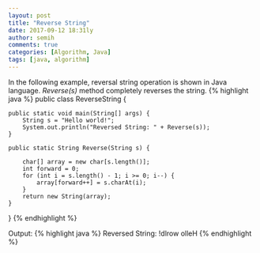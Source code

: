 ```yaml
---
layout: post
title: "Reverse String"
date: 2017-09-12 18:31ly
author: semih
comments: true
categories: [Algorithm, Java]
tags: [java, algorithm]
---
```

In the following example, reversal string operation is shown in Java language. *Reverse(s)* method completely reverses the string.
{% highlight java %}
public class ReverseString {

	public static void main(String[] args) {
		String s = "Hello world!";
		System.out.println("Reversed String: " + Reverse(s));
	}

	public static String Reverse(String s) {
		
		char[] array = new char[s.length()];
		int forward = 0;
		for (int i = s.length() - 1; i >= 0; i--) {
			array[forward++] = s.charAt(i);
		}
		return new String(array);
	}
	
}
{% endhighlight %}

Output:
{% highlight java %}
Reversed String: !dlrow olleH
{% endhighlight %}
